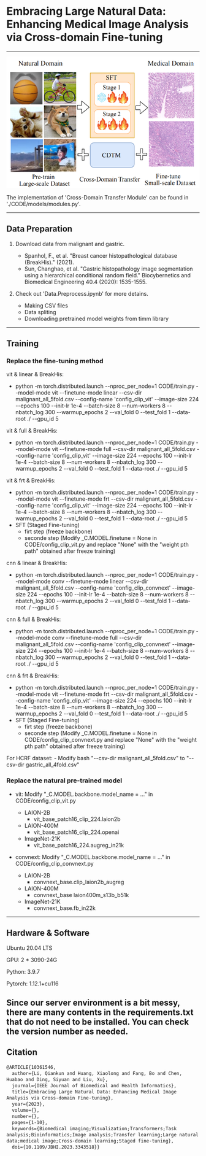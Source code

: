 # Embracing Large Natural Data: Enhancing Medical Image Analysis via Cross-domain Fine-tuning

---
<img src=./CDTM.png>


The implementation of 'Cross-Domain Transfer Module' can be found in './CODE/models/modules.py'.

---
## Data Preparation
1. Download data from malignant and gastric.
    * Spanhol, F., et al. "Breast cancer histopathological database (BreakHis)." (2021).
    * Sun, Changhao, et al. "Gastric histopathology image segmentation using a hierarchical conditional random field." Biocybernetics and Biomedical Engineering 40.4 (2020): 1535-1555.

2. Check out 'Data.Preprocess.ipynb' for more detains.
    * Making CSV files
    * Data spliting
    * Downloading pretrained model weights from timm library
---
## Training
### Replace the fine-tuning method
vit & linear & BreakHis:
- python -m torch.distributed.launch --nproc_per_node=1 CODE/train.py --model-mode vit --finetune-mode linear --csv-dir malignant_all_5fold.csv --config-name 'config_clip_vit' --image-size 224 --epochs 100 --init-lr 1e-4 --batch-size 8 --num-workers 8 --nbatch_log 300 --warmup_epochs 2 --val_fold 0 --test_fold 1 --data-root ./ --gpu_id 5

vit & full & BreakHis:
- python -m torch.distributed.launch --nproc_per_node=1 CODE/train.py --model-mode vit --finetune-mode full --csv-dir malignant_all_5fold.csv --config-name 'config_clip_vit' --image-size 224 --epochs 100 --init-lr 1e-4 --batch-size 8 --num-workers 8 --nbatch_log 300 --warmup_epochs 2 --val_fold 0 --test_fold 1 --data-root ./ --gpu_id 5

vit & frt & BreakHis:
- python -m torch.distributed.launch --nproc_per_node=1 CODE/train.py --model-mode vit --finetune-mode frt --csv-dir malignant_all_5fold.csv --config-name 'config_clip_vit' --image-size 224 --epochs 100 --init-lr 1e-4 --batch-size 8 --num-workers 8 --nbatch_log 300 --warmup_epochs 2 --val_fold 0 --test_fold 1 --data-root ./ --gpu_id 5
- SFT (Staged Fine-tuning)
    - firt step (freeze backbone) 
    - seconde step (Modify _C.MODEL.finetune = None in CODE/config_clip_vit.py and replace "None" with the "weight pth path" obtained after freeze training)

cnn & linear & BreakHis:
- python -m torch.distributed.launch --nproc_per_node=1 CODE/train.py --model-mode conv --finetune-mode linear --csv-dir malignant_all_5fold.csv --config-name 'config_clip_convnext' --image-size 224 --epochs 100 --init-lr 1e-4 --batch-size 8 --num-workers 8 --nbatch_log 300 --warmup_epochs 2 --val_fold 0 --test_fold 1 --data-root ./ --gpu_id 5

cnn & full & BreakHis:
- python -m torch.distributed.launch --nproc_per_node=1 CODE/train.py --model-mode conv --finetune-mode full --csv-dir malignant_all_5fold.csv --config-name 'config_clip_convnext' --image-size 224 --epochs 100 --init-lr 1e-4 --batch-size 8 --num-workers 8 --nbatch_log 300 --warmup_epochs 2 --val_fold 0 --test_fold 1 --data-root ./ --gpu_id 5

cnn & frt & BreakHis:
- python -m torch.distributed.launch --nproc_per_node=1 CODE/train.py --model-mode vit --finetune-mode frt --csv-dir malignant_all_5fold.csv --config-name 'config_clip_vit' --image-size 224 --epochs 100 --init-lr 1e-4 --batch-size 8 --num-workers 8 --nbatch_log 300 --warmup_epochs 2 --val_fold 0 --test_fold 1 --data-root ./ --gpu_id 5
- SFT (Staged Fine-tuning)
    - firt step (freeze backbone) 
    - seconde step (Modify _C.MODEL.finetune = None in CODE/config_clip_convnext.py and replace "None" with the "weight pth path" obtained after freeze training)


For HCRF dataset:
    - Modify bash "--csv-dir malignant_all_5fold.csv" to "--csv-dir gastric_all_4fold.csv" 

### Replace the natural pre-trained model
- vit: Modify "_C.MODEL.backbone.model_name = ..." in CODE/config_clip_vit.py
    - LAION-2B
        - vit_base_patch16_clip_224.laion2b
    - LAION-400M
        - vit_base_patch16_clip_224.openai
    - ImageNet-21K
        - vit_base_patch16_224.augreg_in21k

- convnext: Modify "_C.MODEL.backbone.model_name = ..." in CODE/config_clip_convnext.py
    - LAION-2B
        - convnext_base.clip_laion2b_augreg
    - LAION-400M
        - convnext_base laion400m_s13b_b51k
    - ImageNet-21K
        - convnext_base.fb_in22k
---
## Hardware & Software

Ubuntu 20.04 LTS

GPU: 2 * 3090-24G

Python: 3.9.7

Pytorch: 1.12.1+cu116

Since our server environment is a bit messy, there are many contents in the requirements.txt that do not need to be installed. You can check the version number as needed.
---
## Citation
```
@ARTICLE{10361546,
  author={Li, Qiankun and Huang, Xiaolong and Fang, Bo and Chen, Huabao and Ding, Siyuan and Liu, Xu},
  journal={IEEE Journal of Biomedical and Health Informatics}, 
  title={Embracing Large Natural Data: Enhancing Medical Image Analysis via Cross-domain Fine-tuning}, 
  year={2023},
  volume={},
  number={},
  pages={1-10},
  keywords={Biomedical imaging;Visualization;Transformers;Task analysis;Bioinformatics;Image analysis;Transfer learning;Large natural data;medical image;Cross-domain learning;Staged fine-tuning},
  doi={10.1109/JBHI.2023.3343518}}
```

